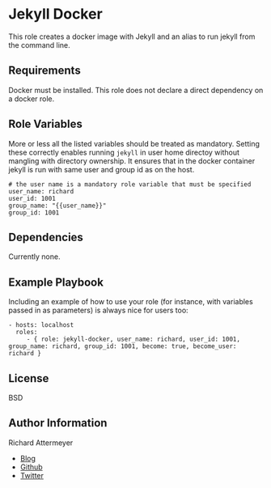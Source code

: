 Jekyll Docker
=============

This role creates a docker image with Jekyll and an alias to run jekyll from the command line.

Requirements
------------

Docker must be installed. This role does not declare a direct dependency on
a docker role.

Role Variables
--------------

More or less all the listed variables should be treated as mandatory.
Setting these correctly enables running `jekyll` in user home directoy
without mangling with directory ownership.
It ensures that in the docker container jekyll is run with same user and group id
as on the host.
```
# the user name is a mandatory role variable that must be specified
user_name: richard
user_id: 1001
group_name: "{{user_name}}"
group_id: 1001
```

Dependencies
------------

Currently none.

Example Playbook
----------------

Including an example of how to use your role (for instance, with variables passed in as parameters) is always nice for users too:

    - hosts: localhost
      roles:
         - { role: jekyll-docker, user_name: richard, user_id: 1001, group_name: richard, group_id: 1001, become: true, become_user: richard }

License
-------

BSD

Author Information
------------------
Richard Attermeyer

* [Blog](http://www.rattermyer.de)
* [Github](https://github.com/rattermeyer)
* [Twitter](https://twitter.com/rattermeyer)
